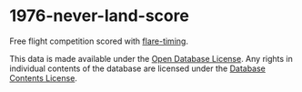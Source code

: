 # 1976-never-land-score

Free flight competition scored with [flare-timing](https://github.com/BlockScope/flare-timing).

This data is made available under the
[Open Database License](http://opendatacommons.org/licenses/odbl/1.0/). Any rights in individual
contents of the database are licensed under the
[Database Contents License](http://opendatacommons.org/licenses/dbcl/1.0/).
